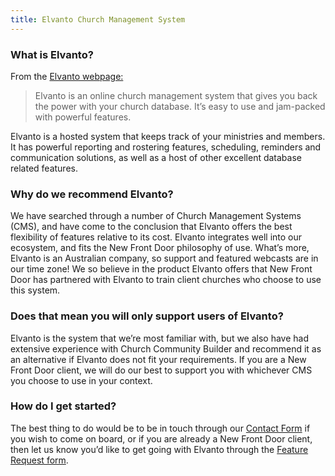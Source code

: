 ```yaml
---
title: Elvanto Church Management System
---
```


### What is Elvanto?

From the [Elvanto webpage:]

> Elvanto is an online church management system that gives you back the
> power with your church database. It’s easy to use and jam-packed with
> powerful features.

Elvanto is a hosted system that keeps track of your ministries and
members. It has powerful reporting and rostering features, scheduling,
reminders and communication solutions, as well as a host of other
excellent database related features.

### Why do we recommend Elvanto?

We have searched through a number of Church Management Systems (CMS),
and have come to the conclusion that Elvanto offers the best flexibility
of features relative to its cost. Elvanto integrates well into our
ecosystem, and fits the New Front Door philosophy of use. What’s more,
Elvanto is an Australian company, so support and featured webcasts are
in our time zone! We so believe in the product Elvanto offers that
New Front Door has partnered with Elvanto to train client churches who
choose to use this system.

### Does that mean you will only support users of Elvanto?

Elvanto is the system that we’re most familiar with, but we also have
had extensive experience with Church Community Builder and recommend it
as an alternative if Elvanto does not fit your requirements. If you are
a New Front Door client, we will do our best to support you with
whichever CMS you choose to use in your context.

### How do I get started?

The best thing to do would be to be in touch through our [Contact Form]
if you wish to come on board, or if you are already a New Front Door
client, then let us know you’d like to get going with Elvanto through
the [Feature Request form].

  [Elvanto webpage:]: https://www.elvanto.com/about/
  [Contact Form]: /#join
  [Feature Request form]: /feature
